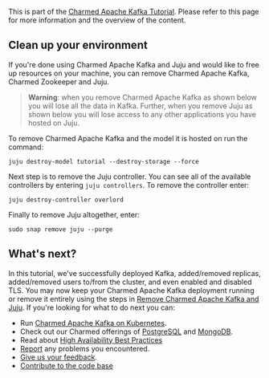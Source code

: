 This is part of the [Charmed Apache Kafka Tutorial](/t/charmed-kafka-tutorial-overview/10571). Please refer to this page for more information and the overview of the content. 

## Clean up your environment 

If you're done using Charmed Apache Kafka and Juju and would like to free up resources on your machine, you can remove Charmed Apache Kafka, Charmed Zookeeper and Juju. 

> **Warning**: when you remove Charmed Apache Kafka as shown below you will lose all the data in Kafka. Further, when you remove Juju as shown below you will lose access to any other applications you have hosted on Juju.

To remove Charmed Apache Kafka and the model it is hosted on run the command:

```shell
juju destroy-model tutorial --destroy-storage --force
```

Next step is to remove the Juju controller. You can see all of the available controllers by entering `juju controllers`. To remove the controller enter:

```shell
juju destroy-controller overlord
```

Finally to remove Juju altogether, enter:

```shell
sudo snap remove juju --purge
```

## What's next?

In this tutorial, we've successfully deployed Kafka, added/removed replicas, added/removed users to/from the cluster, and even enabled and disabled TLS. 
You may now keep your Charmed Apache Kafka deployment running or remove it entirely using the steps in [Remove Charmed Apache Kafka and Juju](#remove-charmed-kafka-and-juju). 
If you're looking for what to do next you can:
- Run [Charmed Apache Kafka on Kubernetes](https://github.com/canonical/kafka-k8s-operator).
- Check out our Charmed offerings of [PostgreSQL](https://charmhub.io/postgresql?channel=edge) and [MongoDB](https://charmhub.io/mongodb?channel=5/edge).
- Read about [High Availability Best Practices](https://canonical.com/blog/database-high-availability)
- [Report](https://github.com/canonical/kafka-operator/issues) any problems you encountered.
- [Give us your feedback](https://matrix.to/#/#charmhub-data-platform:ubuntu.com).
- [Contribute to the code base](https://github.com/canonical/kafka-operator)